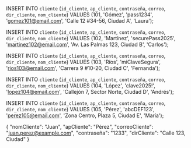 INSERT INTO `cliente` (`id_cliente`, `ap_cliente`, `contraseña`, `correo`, `dir_cliente`, `nom_cliente`)
VALUES (101, 'Gómez', 'pass1234', 'gomez101@email.com', 'Calle 12 #34-56, Ciudad A', 'Laura');

INSERT INTO `cliente` (`id_cliente`, `ap_cliente`, `contraseña`, `correo`, `dir_cliente`, `nom_cliente`)
VALUES (102, 'Martínez', 'securePass2025', 'martinez102@email.com', 'Av. Las Palmas 123, Ciudad B', 'Carlos');

INSERT INTO `cliente` (`id_cliente`, `ap_cliente`, `contraseña`, `correo`, `dir_cliente`, `nom_cliente`)
VALUES (103, 'Ríos', 'miClaveSegura', 'rios103@email.com', 'Carrera 9 #10-20, Ciudad C', 'Fernanda');

INSERT INTO `cliente` (`id_cliente`, `ap_cliente`, `contraseña`, `correo`, `dir_cliente`, `nom_cliente`)
VALUES (104, 'López', 'clave2025!', 'lopez104@email.com', 'Callejón 7, Sector Norte, Ciudad D', 'Andrés');

INSERT INTO `cliente` (`id_cliente`, `ap_cliente`, `contraseña`, `correo`, `dir_cliente`, `nom_cliente`)
VALUES (105, 'Pérez', 'abcDEF123', 'perez105@email.com', 'Zona Centro, Plaza 5, Ciudad E', 'María');


{
  "nomCliente": "Juan",
  "apCliente": "Pérez",
  "correoCliente": "juan.perez@example.com",
  "contraseña": "1233",
  "dirCliente": "Calle 123, Ciudad"
}
